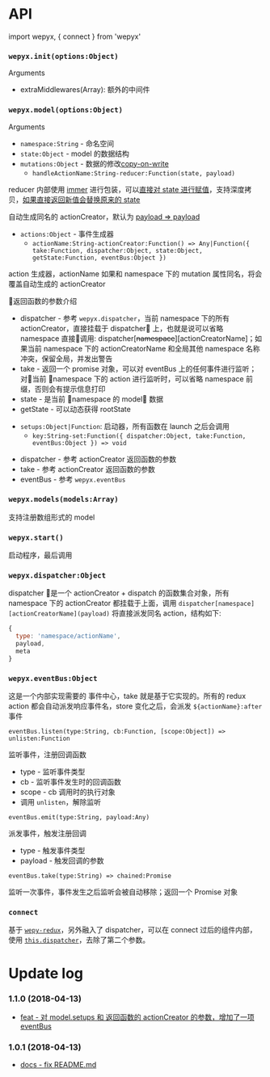 # API

import wepyx, { connect } from 'wepyx'

### `wepyx.init(options:Object)`

Arguments

* extraMiddlewares(Array): 额外的中间件

### `wepyx.model(options:Object)`

Arguments

* `namespace:String` - 命名空间
* `state:Object` - model 的数据结构
* `mutations:Object` - 数据的修改[copy-on-write](https://en.wikipedia.org/wiki/Copy-on-write)
  * `handleActionName:String-reducer:Function(state, payload)`

reducer 内部使用 [immer](https://github.com/mweststrate/immer) 进行包装，可以[直接对 state 进行赋值](https://github.com/tolerance-go/wepyx/blob/fa32121d88142b80d003ca2875b53dabb8d26622/__test__/index.test.js#L19)，支持深度拷贝，[如果直接返回新值会替换原来的 state](https://github.com/tolerance-go/wepyx/blob/fa32121d88142b80d003ca2875b53dabb8d26622/__test__/index.test.js#L220)

自动生成同名的 actionCreator，默认为 [payload => payload](https://github.com/tolerance-go/wepyx/blob/fa32121d88142b80d003ca2875b53dabb8d26622/src/index.js#L72)

* `actions:Object` - 事件生成器
  * `actionName:String-actionCreator:Function() => Any|Function({ take:Function, dispatcher:Object, state:Object, getState:Function, eventBus:Object })`

action 生成器，actionName 如果和 namespace 下的 mutation 属性同名，将会覆盖自动生成的 actionCreator

返回函数的参数介绍
- dispatcher - 参考 `wepyx.dispatcher`，当前 namespace 下的所有 actionCreator，直接挂载于 dispatcher 上，也就是说可以省略 namespace 直接调用: dispatcher[~~namespace~~][actionCreatorName]；如果当前 namespace 下的 actionCreatorName 和全局其他 namespace 名称冲突，保留全局，并发出警告
- take - 返回一个 promise 对象，可以对 eventBus 上的任何事件进行监听；对当前 namespace 下的 action 进行监听时，可以省略 namespace 前缀，否则会有提示信息打印
- state - 是当前 namespace 的 model 数据
- getState - 可以动态获得 rootState


* `setups:Object|Function`: 启动器，所有函数在 launch 之后会调用
  * `key:String-set:Function({ dispatcher:Object, take:Function, eventBus:Object }) => void`

- dispatcher - 参考 actionCreator 返回函数的参数
- take - 参考 actionCreator 返回函数的参数
- eventBus - 参考 `wepyx.eventBus`

### `wepyx.models(models:Array)`
支持注册数组形式的 model

### `wepyx.start()`

启动程序，最后调用

### `wepyx.dispatcher:Object`
dispatcher 是一个 actionCreator + dispatch 的函数集合对象，所有 namespace 下的 actionCreator 都挂载于上面，调用 `dispatcher[namespace][actionCreatorName](payload)` 将直接派发同名 action，结构如下:
```js
{
  type: 'namespace/actionName',
  payload,
  meta
}
```

### `wepyx.eventBus:Object`

这是一个内部实现需要的 事件中心，take 就是基于它实现的。所有的 redux action 都会自动派发响应事件名，store 变化之后，会派发 `${actionName}:after` 事件

`eventBus.listen(type:String, cb:Function, [scope:Object]) => unlisten:Function`

监听事件，注册回调函数
- type - 监听事件类型
- cb - 监听事件发生时的回调函数
- scope - cb 调用时的执行对象
- 调用 `unlisten`，解除监听

`eventBus.emit(type:String, payload:Any)`

派发事件，触发注册回调
- type - 触发事件类型
- payload - 触发回调的参数

`eventBus.take(type:String) => chained:Promise`

监听一次事件，事件发生之后监听会被自动移除；返回一个 Promise 对象

### `connect`

基于 [`wepy-redux`](https://github.com/Tencent/wepy/tree/2.0.x/packages/wepy-redux#wepy-%E5%92%8C-redux-%E7%BB%93%E5%90%88%E7%9A%84%E8%BF%9E%E6%8E%A5%E5%99%A8)，另外融入了 dispatcher，可以在 connect 过后的组件内部，使用 [`this.dispatcher`](https://github.com/tolerance-go/wepyx/blob/fa32121d88142b80d003ca2875b53dabb8d26622/examples/src/components/counter.wpy#L80)，去除了第二个参数。

# Update log

### 1.1.0 (2018-04-13)
- [feat - 对 model.setups 和 返回函数的 actionCreator 的参数，增加了一项 eventBus](https://github.com/tolerance-go/wepyx/commit/0bad303f883ec5e2507ea36d914b6cdea035d7bf)

### 1.0.1 (2018-04-13)
- [docs - fix README.md](https://github.com/tolerance-go/wepyx/commit/fa32121d88142b80d003ca2875b53dabb8d26622)